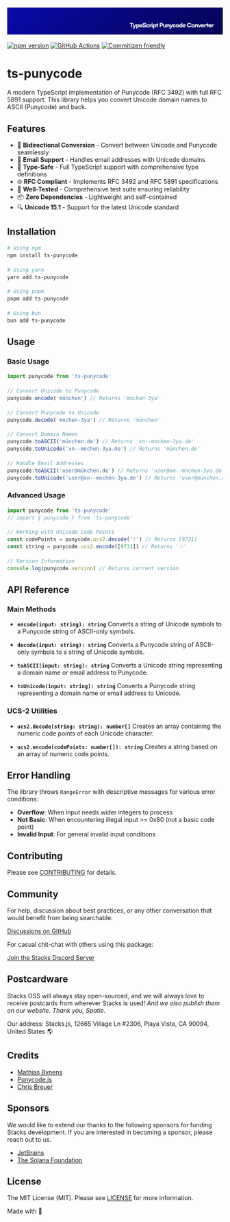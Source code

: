 <p align="center"><img src=".github/art/cover.jpg" alt="Social Card of this repo"></p>

[![npm version][npm-version-src]][npm-version-href]
[![GitHub Actions][github-actions-src]][github-actions-href]
[![Commitizen friendly](https://img.shields.io/badge/commitizen-friendly-brightgreen.svg)](http://commitizen.github.io/cz-cli/)
<!-- [![npm downloads][npm-downloads-src]][npm-downloads-href] -->
<!-- [![Codecov][codecov-src]][codecov-href] -->

# ts-punycode

A modern TypeScript implementation of Punycode (RFC 3492) with full RFC 5891 support. This library helps you convert Unicode domain names to ASCII (Punycode) and back.

## Features

- 🔄 **Bidirectional Conversion** - Convert between Unicode and Punycode seamlessly
- 📧 **Email Support** - Handles email addresses with Unicode domains
- 💪 **Type-Safe** - Full TypeScript support with comprehensive type definitions
- 🌐 **RFC Compliant** - Implements RFC 3492 and RFC 5891 specifications
- 🧪 **Well-Tested** - Comprehensive test suite ensuring reliability
- 📦 **Zero Dependencies** - Lightweight and self-contained
- 🔍 **Unicode 15.1** - Support for the latest Unicode standard

## Installation

```bash
# Using npm
npm install ts-punycode

# Using yarn
yarn add ts-punycode

# Using pnpm
pnpm add ts-punycode

# Using bun
bun add ts-punycode
```

## Usage

### Basic Usage

```typescript
import punycode from 'ts-punycode'

// Convert Unicode to Punycode
punycode.encode('münchen') // Returns 'mnchen-3ya'

// Convert Punycode to Unicode
punycode.decode('mnchen-3ya') // Returns 'münchen'

// Convert Domain Names
punycode.toASCII('münchen.de') // Returns 'xn--mnchen-3ya.de'
punycode.toUnicode('xn--mnchen-3ya.de') // Returns 'münchen.de'

// Handle Email Addresses
punycode.toASCII('user@münchen.de') // Returns 'user@xn--mnchen-3ya.de'
punycode.toUnicode('user@xn--mnchen-3ya.de') // Returns 'user@münchen.de'
```

### Advanced Usage

```typescript
import punycode from 'ts-punycode'
// import { punycode } from 'ts-punycode'

// Working with Unicode Code Points
const codePoints = punycode.ucs2.decode('☃') // Returns [9731]
const string = punycode.ucs2.encode([9731]) // Returns '☃'

// Version Information
console.log(punycode.version) // Returns current version
```

## API Reference

### Main Methods

- **`encode(input: string): string`**
  Converts a string of Unicode symbols to a Punycode string of ASCII-only symbols.

- **`decode(input: string): string`**
  Converts a Punycode string of ASCII-only symbols to a string of Unicode symbols.

- **`toASCII(input: string): string`**
  Converts a Unicode string representing a domain name or email address to Punycode.

- **`toUnicode(input: string): string`**
  Converts a Punycode string representing a domain name or email address to Unicode.

### UCS-2 Utilities

- **`ucs2.decode(string: string): number[]`**
  Creates an array containing the numeric code points of each Unicode character.

- **`ucs2.encode(codePoints: number[]): string`**
  Creates a string based on an array of numeric code points.

## Error Handling

The library throws `RangeError` with descriptive messages for various error conditions:

- **Overflow**: When input needs wider integers to process
- **Not Basic**: When encountering illegal input >= 0x80 (not a basic code point)
- **Invalid Input**: For general invalid input conditions

## Contributing

Please see [CONTRIBUTING](.github/CONTRIBUTING.md) for details.

## Community

For help, discussion about best practices, or any other conversation that would benefit from being searchable:

[Discussions on GitHub](https://github.com/stacksjs/ts-punycode/discussions)

For casual chit-chat with others using this package:

[Join the Stacks Discord Server](https://discord.gg/stacksjs)

## Postcardware

Stacks OSS will always stay open-sourced, and we will always love to receive postcards from wherever Stacks is used! _And we also publish them on our website. Thank you, Spatie._

Our address: Stacks.js, 12665 Village Ln #2306, Playa Vista, CA 90094, United States 🌎

## Credits

- [Mathias Bynens](https://github.com/mathiasbynens)
- [Punycode.js](https://github.com/bestiejs/punycode.js)
- [Chris Breuer](https://github.com/chrisbreuer)

## Sponsors

We would like to extend our thanks to the following sponsors for funding Stacks development. If you are interested in becoming a sponsor, please reach out to us.

- [JetBrains](https://www.jetbrains.com/)
- [The Solana Foundation](https://solana.com/)

## License

The MIT License (MIT). Please see [LICENSE](LICENSE.md) for more information.

Made with 💙

<!-- Badges -->
[npm-version-src]: https://img.shields.io/npm/v/ts-punycode?style=flat-square
[npm-version-href]: https://npmjs.com/package/ts-punycode
[github-actions-src]: https://img.shields.io/github/actions/workflow/status/stacksjs/ts-punycode/ci.yml?style=flat-square&branch=main
[github-actions-href]: https://github.com/stacksjs/ts-punycode/actions?query=workflow%3Aci

<!-- [codecov-src]: https://img.shields.io/codecov/c/gh/stacksjs/ts-starter/main?style=flat-square
[codecov-href]: https://codecov.io/gh/stacksjs/ts-starter -->
